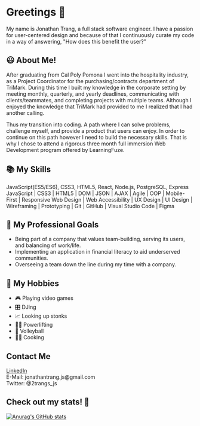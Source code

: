 <!---
jonathantrang/jonathantrang is a ✨ special ✨ repository because its `README.md` (this file) appears on your GitHub profile.
You can click the Preview link to take a look at your changes.
--->
<h1>Greetings 👋</h1>
My name is Jonathan Trang, a full stack software engineer. I have a passion for user-centered design and because of that I continuously curate my code in a way of answering, "How does this benefit the user?"

<h2>😃 About Me!</h2>
<p>After graduating from Cal Poly Pomona I went into the hospitality industry, as a Project Coordinator for the purchasing/contracts department of TriMark. During this time I built my knowledge in the corporate setting by meeting monthly, quarterly, and yearly deadlines, communicating with clients/teammates, and completing projects with multiple teams. Although I enjoyed the knowledge that TriMark had provided to me I realized that I had another calling.</p>

<p>Thus my transition into coding. A path where I can solve problems, challenge myself, and provide a product that users can enjoy. In order to continue on this path however I need to build the necessary skills. That is why I chose to attend a rigorous three month full immersion Web Development program offered by LearningFuze.</p>

<h2>📚 My Skills</h2>
<div>JavaScript(ES5/ES6), CSS3, HTML5, React, Node.js, PostgreSQL, Express</div>
JavaScript | CSS3 | HTML5 | DOM | JSON | AJAX | Agile | OOP | Mobile-First | Responsive Web Design | Web Accessibility | UX Design | UI Design | Wireframing | Prototyping | Git | GitHub | Visual Studio Code | Figma

<h2>

<h2>🧗 My Professional Goals</h2>
<ul>
  <li>Being part of a company that values team-building, serving its users, and balancing of work/life.</li>
  <li>Implementing an application in financial literacy to aid underserved communities.</li>
  <li>Overseeing a team down the line during my time with a company.</li>
</ul>

<h2>🤩 My Hobbies</h2>
<ul>
  <li>🎮 Playing video games</li>
  <li>🎛️ DJing</li>
  <li>📈 Looking up stonks</li>
  <li>🏋️‍♂️ Powerlifting</li>
  <li>🏐 Volleyball</li>
  <li>👨‍🍳 Cooking</li>
</ul>

<h2>Contact Me</h2>
<a href="https://www.linkedin.com/in/jttrang/">LinkedIn</a>
<div>E-Mail: jonathantrang.js@gmail.com</div>
<div>Twitter: @2trangs_js</div>

<h2>Check out my stats! 👀</h2>

[![Anurag's GitHub stats](https://github-readme-stats.vercel.app/api?username=jonathantrang)](https://github.com/anuraghazra/github-readme-stats)
